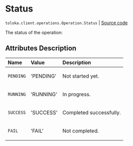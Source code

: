 # Status
`toloka.client.operations.Operation.Status` | [Source code](https://github.com/Toloka/toloka-kit/blob/v0.1.26/src/client/operations.py#L67)

The status of the operation:

## Attributes Description

| Name | Value | Description |
| :------| :-----------| :----------| 
`PENDING`|'PENDING'|<p>Not started yet.</p>
`RUNNING`|'RUNNING'|<p>In progress.</p>
`SUCCESS`|'SUCCESS'|<p>Completed successfully.</p>
`FAIL`|'FAIL'|<p>Not completed.</p>
